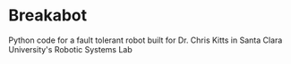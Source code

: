 # Breakabot
Python code for a fault tolerant robot built for Dr. Chris Kitts in Santa Clara University's Robotic Systems Lab
